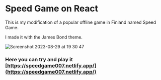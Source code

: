 # Speed Game on React

This is my modification of a popular offline game in Finland named Speed Game.

I made it with the James Bond theme.

![Screenshot 2023-08-29 at 19 30 47](https://github.com/Pavel-Kliukin/Speed-Game-on-React/assets/98514950/a11cde45-eb1d-4869-be53-9c55baad4bb7)

### Here you can try and play it [https://speedgame007.netlify.app/](https://speedgame007.netlify.app/)


